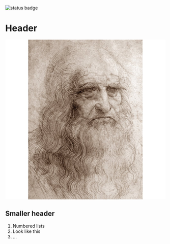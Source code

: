 ![status badge](https://github.com/replomancer/gh_actions_demo/actions/workflows/testing.yml/badge.svg)

# Header

![Home Page Screenshot](example_app/static/leonardo.jpeg)

## Smaller header

1. Numbered lists
2. Look like this
3. ...